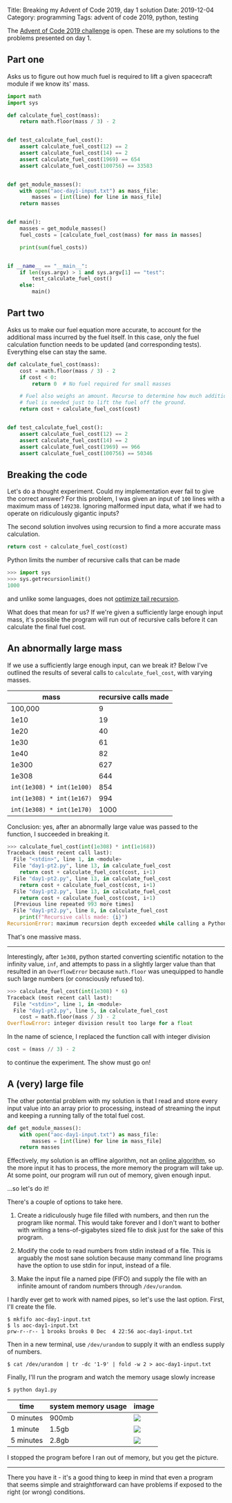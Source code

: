 Title: Breaking my Advent of Code 2019, day 1 solution
Date: 2019-12-04
Category: programming
Tags: advent of code 2019, python, testing

The [Advent of Code 2019 challenge](https://adventofcode.com/2019) is open.
These are my solutions to the problems presented on day 1.

## Part one
Asks us to figure out how much fuel is required to lift a given spacecraft
module if we know its' mass.

```python
import math
import sys

def calculate_fuel_cost(mass):
    return math.floor(mass / 3) - 2


def test_calculate_fuel_cost():
    assert calculate_fuel_cost(12) == 2
    assert calculate_fuel_cost(14) == 2
    assert calculate_fuel_cost(1969) == 654
    assert calculate_fuel_cost(100756) == 33583


def get_module_masses():
    with open("aoc-day1-input.txt") as mass_file:
        masses = [int(line) for line in mass_file]
    return masses


def main():
    masses = get_module_masses()
    fuel_costs = [calculate_fuel_cost(mass) for mass in masses]

    print(sum(fuel_costs))


if __name__ == "__main__":
    if len(sys.argv) > 1 and sys.argv[1] == "test":
        test_calculate_fuel_cost()
    else:
        main()
```


## Part two
Asks us to make our fuel equation more accurate, to account for the additional
mass incurred by the fuel itself. In this case, only the fuel calculation
function needs to be updated (and corresponding tests). Everything else can
stay the same.

```python
def calculate_fuel_cost(mass):
    cost = math.floor(mass / 3) - 2
    if cost < 0:
        return 0  # No fuel required for small masses

    # Fuel also weighs an amount. Recurse to determine how much additional
    # fuel is needed just to lift the fuel off the ground.
    return cost + calculate_fuel_cost(cost)


def test_calculate_fuel_cost():
    assert calculate_fuel_cost(12) == 2
    assert calculate_fuel_cost(14) == 2
    assert calculate_fuel_cost(1969) == 966
    assert calculate_fuel_cost(100756) == 50346
```

## Breaking the code
Let's do a thought experiment. Could my implementation ever fail to give the
correct answer? For this problem, I was given an input of `100` lines with a
maximum mass of `149238`. Ignoring malformed input data, what if we had to
operate on ridiculously gigantic inputs?

The second solution involves using recursion to find a more accurate mass
calculation.

```python
return cost + calculate_fuel_cost(cost)
```

Python limits the number of recursive calls that can be made
```python
>>> import sys
>>> sys.getrecursionlimit()
1000
```
and unlike some languages, does not [optimize tail
recursion](https://www.geeksforgeeks.org/tail-call-elimination/).

What does that mean for us? If we're given a sufficiently large enough input
mass, it's possible the program will run out of recursive calls before it can
calculate the final fuel cost.

## An abnormally large mass
If we use a sufficiently large enough input, can we break it? Below I've
outlined the results of several calls to `calculate_fuel_cost`, with varying
masses.

mass|recursive calls made
---|---
100,000|9
1e10|19
1e20|40
1e30|61
1e40|82
1e300|627
1e308|644
`int(1e308) * int(1e100)`|854
`int(1e308) * int(1e167)`|994
`int(1e308) * int(1e170)`|1000

Conclusion: yes, after an abnormally large value was passed to the function, I
succeeded in breaking it.

```python
>>> calculate_fuel_cost(int(1e308) * int(1e168))
Traceback (most recent call last):
  File "<stdin>", line 1, in <module>
  File "day1-pt2.py", line 13, in calculate_fuel_cost
    return cost + calculate_fuel_cost(cost, i+1)
  File "day1-pt2.py", line 13, in calculate_fuel_cost
    return cost + calculate_fuel_cost(cost, i+1)
  File "day1-pt2.py", line 13, in calculate_fuel_cost
    return cost + calculate_fuel_cost(cost, i+1)
  [Previous line repeated 993 more times]
  File "day1-pt2.py", line 8, in calculate_fuel_cost
    print(f"Recursive calls made: {i}")
RecursionError: maximum recursion depth exceeded while calling a Python object
```

That's one massive mass.

---

Interestingly, after `1e308`, python started converting scientific notation to
the infinity value, `inf`, and attempts to pass in a slightly larger value than
that resulted in an `OverflowError` because `math.floor` was unequipped to
handle such large numbers (or consciously refused to).
```python
>>> calculate_fuel_cost(int(1e308) * 6)
Traceback (most recent call last):
  File "<stdin>", line 1, in <module>
  File "day1-pt2.py", line 5, in calculate_fuel_cost
    cost = math.floor(mass / 3) - 2
OverflowError: integer division result too large for a float
```

In the name of science, I replaced the function call with integer division

```python
cost = (mass // 3) - 2
```

to continue the experiment. The show must go on!

## A (very) large file
The other potential problem with my solution is that I read and store every
input value into an array prior to processing, instead of streaming the input
and keeping a running tally of the total fuel cost.
```python
def get_module_masses():
    with open("aoc-day1-input.txt") as mass_file:
        masses = [int(line) for line in mass_file]
    return masses
```

Effectively, my solution is an offline algorithm, not an [online
algorithm](https://www.geeksforgeeks.org/online-algorithm/), so the more input
it has to process, the more memory the program will take up. At some point, our
program will run out of memory, given enough input.

...so let's do it!

There's a couple of options to take here.

1. Create a ridiculously huge file filled with numbers, and then run the
   program like normal. This would take forever and I don't want to bother with
   writing a tens-of-gigabytes sized file to disk just for the sake of this
   program.

1. Modify the code to read numbers from stdin instead of a file. This is
   arguably the most sane solution because many command line programs have the
   option to use stdin for input, instead of a file.

1. Make the input file a named pipe (FIFO) and supply the file with an infinite
   amount of random numbers through `/dev/urandom`.

I hardly ever get to work with named pipes, so let's use the last option.
First, I'll create the file.

```
$ mkfifo aoc-day1-input.txt
$ ls aoc-day1-input.txt
prw-r--r-- 1 brooks brooks 0 Dec  4 22:56 aoc-day1-input.txt
```

Then in a new terminal, use `/dev/urandom` to supply it with an
endless supply of numbers.

```console
$ cat /dev/urandom | tr -dc '1-9' | fold -w 2 > aoc-day1-input.txt
```

Finally, I'll run the program and watch the memory usage slowly increase

```console
$ python day1.py
```

time|system memory usage|image
---|---|---
0 minutes|900mb|![]({static}/images/memory-balloon-initial.png)
1 minute|1.5gb|![]({static}/images/memory-balloon-1min.png)
5 minutes|2.8gb|![]({static}/images/memory-balloon-5min.png)

I stopped the program before I ran out of memory, but you get the picture.

---

There you have it - it's a good thing to keep in mind that even a program that
seems simple and straightforward can have problems if exposed to the right (or
wrong) conditions.
